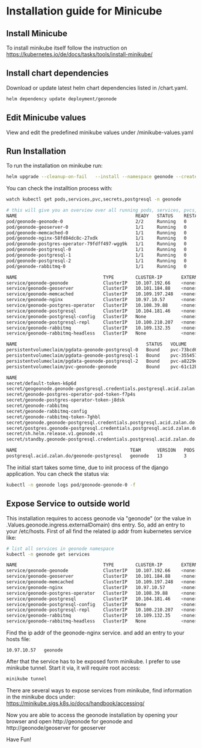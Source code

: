 # Installation guide for Minicube

## Install Minicube

To install minikube itself follow the instruction on https://kubernetes.io/de/docs/tasks/tools/install-minikube/

## Install chart dependencies

Download or update latest helm chart dependencies listed in /chart.yaml.

```bash
helm dependency update deployment/geonode
```

## Edit Minicube values

View and edit the predefined minikube values under /minikube-values.yaml

## Run Installation

To run the installation on minikube run:
```bash
helm upgrade --cleanup-on-fail   --install --namespace geonode --create-namespace --values minikube-values.yaml geonode deployment/geonode
```

You can check the installtion process with:

```bash
watch kubectl get pods,services,pvc,secrets,postgresql -n geonode

# this will give you an overview over all running pods, services, pvcs,sts and the postgresql class
NAME                                            READY   STATUS    RESTARTS   AGE
pod/geonode-geonode-0                           2/2     Running   0          19m
pod/geonode-geoserver-0                         1/1     Running   0          19m
pod/geonode-memcached-0                         1/1     Running   0          19m
pod/geonode-nginx-58fd84dc8c-27xdk              1/1     Running   0          19m
pod/geonode-postgres-operator-79fdff497-wgg9k   1/1     Running   0          19m
pod/geonode-postgresql-0                        1/1     Running   0          18m
pod/geonode-postgresql-1                        1/1     Running   0          18m
pod/geonode-postgresql-2                        1/1     Running   0          18m
pod/geonode-rabbitmq-0                          1/1     Running   0          19m

NAME                                TYPE        CLUSTER-IP       EXTERNAL-IP   PORT(S)                                 AGE
service/geonode-geonode             ClusterIP   10.107.192.66    <none>        8000/TCP,8001/TCP                       19m
service/geonode-geoserver           ClusterIP   10.101.184.88    <none>        8080/TCP                                19m
service/geonode-memcached           ClusterIP   10.109.197.248   <none>        11211/TCP                               19m
service/geonode-nginx               ClusterIP   10.97.10.57      <none>        80/TCP                                  19m
service/geonode-postgres-operator   ClusterIP   10.108.39.88     <none>        8080/TCP                                19m
service/geonode-postgresql          ClusterIP   10.104.181.46    <none>        5432/TCP                                18m
service/geonode-postgresql-config   ClusterIP   None             <none>        <none>                                  18m
service/geonode-postgresql-repl     ClusterIP   10.100.210.207   <none>        5432/TCP                                18m
service/geonode-rabbitmq            ClusterIP   10.109.132.35    <none>        5672/TCP,4369/TCP,25672/TCP,15672/TCP   19m
service/geonode-rabbitmq-headless   ClusterIP   None             <none>        4369/TCP,5672/TCP,25672/TCP,15672/TCP   19m

NAME                                                STATUS   VOLUME                                     CAPACITY   ACCESS MODES   STORAGECLASS   AGE
persistentvolumeclaim/pgdata-geonode-postgresql-0   Bound    pvc-73bcd671-305b-4da0-bbe5-977fdf0ca502   3Gi        RWO            standard       18m
persistentvolumeclaim/pgdata-geonode-postgresql-1   Bound    pvc-35545732-3a28-44db-bdc7-540cecd5f141   3Gi        RWO            standard       18m
persistentvolumeclaim/pgdata-geonode-postgresql-2   Bound    pvc-a8229ec0-de59-429a-b49f-07e5f2bbc7be   3Gi        RWO            standard       18m
persistentvolumeclaim/pvc-geonode-geonode           Bound    pvc-61c12bcc-a458-4f96-9ed2-d081220b2f1a   2Gi        RWX            standard       19m

NAME                                                                        TYPE                                  DATA   AGE
secret/default-token-k6p6d                                                  kubernetes.io/service-account-token   3      19m
secret/geogeonode.geonode-postgresql.credentials.postgresql.acid.zalan.do   Opaque                                2      18m
secret/geonode-postgres-operator-pod-token-f7p4s                            kubernetes.io/service-account-token   3      18m
secret/geonode-postgres-operator-token-j8dsk                                kubernetes.io/service-account-token   3      19m
secret/geonode-rabbitmq                                                     Opaque                                2      19m
secret/geonode-rabbitmq-config                                              Opaque                                1      19m
secret/geonode-rabbitmq-token-7ghbl                                         kubernetes.io/service-account-token   3      19m
secret/geonode.geonode-postgresql.credentials.postgresql.acid.zalan.do      Opaque                                2      18m
secret/postgres.geonode-postgresql.credentials.postgresql.acid.zalan.do     Opaque                                2      18m
secret/sh.helm.release.v1.geonode.v1                                        helm.sh/release.v1                    1      19m
secret/standby.geonode-postgresql.credentials.postgresql.acid.zalan.do      Opaque                                2      18m

NAME                                          TEAM      VERSION   PODS   VOLUME   CPU-REQUEST   MEMORY-REQUEST   AGE   STATUS
postgresql.acid.zalan.do/geonode-postgresql   geonode   13        3      3Gi                                     19m   Running
```

The initial start takes some time, due to init process of the django application. You can check the status via:
```bash
kubectl -n geonode logs pod/geonode-geonode-0 -f 
```

## Expose Service to outside world

This installation requires to access geonode via "geonode" (or the value in .Values.geonode.ingress.externalDomain) dns entry.  So, add an entry to your /etc/hosts. First of all find the related ip addr from kubernetes service like:

```bash
# list all services in geonode namespace
kubectl -n geonode get services

NAME                                TYPE        CLUSTER-IP       EXTERNAL-IP   PORT(S)                                 AGE
service/geonode-geonode             ClusterIP   10.107.192.66    <none>        8000/TCP,8001/TCP                       19m
service/geonode-geoserver           ClusterIP   10.101.184.88    <none>        8080/TCP                                19m
service/geonode-memcached           ClusterIP   10.109.197.248   <none>        11211/TCP                               19m
service/geonode-nginx               ClusterIP   10.97.10.57      <none>        80/TCP                                  19m
service/geonode-postgres-operator   ClusterIP   10.108.39.88     <none>        8080/TCP                                19m
service/geonode-postgresql          ClusterIP   10.104.181.46    <none>        5432/TCP                                18m
service/geonode-postgresql-config   ClusterIP   None             <none>        <none>                                  18m
service/geonode-postgresql-repl     ClusterIP   10.100.210.207   <none>        5432/TCP                                18m
service/geonode-rabbitmq            ClusterIP   10.109.132.35    <none>        5672/TCP,4369/TCP,25672/TCP,15672/TCP   19m
service/geonode-rabbitmq-headless   ClusterIP   None             <none>        4369/TCP,5672/TCP,25672/TCP,15672/TCP   19m
```

Find the ip addr of the geonode-nginx service. and add an entry to your hosts file:

```
10.97.10.57   geonode
```

After that the service has to be exposed form minikube. I prefer to use minikube tunnel. Start it via, it will require root access:

```bash
minikube tunnel
```

There are several ways to expose services from minikube, find information in the minikube docs under: https://minikube.sigs.k8s.io/docs/handbook/accessing/

Now you are able to access the geonode installation by opening your browser and open http://geonode for geonode and http://geonode/geoserver for geoserver

Have Fun!